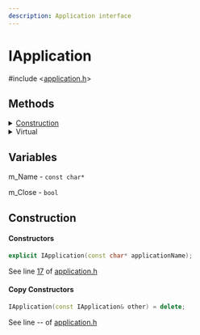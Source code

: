```yaml
---
description: Application interface
---
```


# IApplication

\#include <[application.h](https://github.com/CatalystDigitalStudio/Catalyst/blob/b3e5fb796e6e05429774c282488a3f21b45e02e6/src/Catalyst/src/core/application.h)>

## Methods

<details>

<summary><a href="iapplication.md#construction">Construction</a></summary>

#### [IApplication](iapplication.md#construction)

```cpp
IApplication(const char* applicationName);
```

#### [IApplication](iapplication.md#construction)

```cpp
IApplication(const IApplication&) = deleted;
```

</details>

<details>

<summary>Virtual</summary>

#### onRun

```cpp
virtual void onRun() = 0;
```

</details>

## Variables

m\_Name - `const char*`

m\_Close - `bool`

## Construction

#### Constructors

```cpp
explicit IApplication(const char* applicationName);
```

See line [17](https://github.com/CatalystDigitalStudio/Catalyst/blob/b3e5fb796e6e05429774c282488a3f21b45e02e6/src/Catalyst/src/core/application.h#L17) of [application.h](https://github.com/CatalystDigitalStudio/Catalyst/blob/b3e5fb796e6e05429774c282488a3f21b45e02e6/src/Catalyst/src/core/application.h)

#### Copy Constructors

```cpp
IApplication(const IApplication& other) = delete;
```

See line -- of [application.h](https://github.com/CatalystDigitalStudio/Catalyst/blob/b3e5fb796e6e05429774c282488a3f21b45e02e6/src/Catalyst/src/core/application.h)
